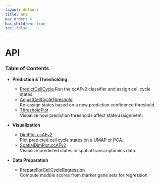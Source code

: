 ```yaml
---
layout: default
title: API
nav_order: 4
has_children: true
toc: false
---
```


# API
### Table of Contents

- **Prediction & Thresholding**
  - [PredictCellCycle](https://plaisier-lab.github.io/ccafv2_R/src/PredictCellCycle.html) 
    Run the ccAFv2 classifier and assign cell cycle states.
  - [AdjustCellCycleThreshold](https://plaisier-lab.github.io/ccafv2_R/src/adjustcellcyclethreshold)  
    Re-assign states based on a new prediction confidence threshold.
  - [ThresholdPlot](https://plaisier-lab.github.io/ccafv2_R/src/thresholdplot)  
    Visualize how prediction thresholds affect state assignment.

- **Visualization**
  - [DimPlot.ccAFv2](https://plaisier-lab.github.io/ccafv2_R/src/dimplotccafv2)  
    Plot predicted cell cycle states on a UMAP or PCA.
  - [SpatialDimPlot.ccAFv2](https://plaisier-lab.github.io/ccafv2_R/src/spatialdimplotccafv2)  
    Visualize predicted states in spatial transcriptomics data.

- **Data Preparation**
  - [PrepareForCellCycleRegression](https://plaisier-lab.github.io/ccafv2_R/src/prepareforcellcycleregression)  
    Compute module scores from marker gene sets for regression.
